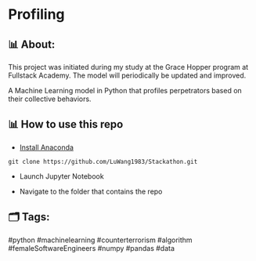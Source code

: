 # Profiling
## 📊 About:
This project was initiated during my study at the Grace Hopper program at Fullstack Academy. The model will periodically be updated and improved.

A Machine Learning model in Python that profiles perpetrators based on their collective behaviors.

## 📊  How to use this repo

- [Install Anaconda](https://docs.anaconda.com/anaconda/install/)
```shell
git clone https://github.com/LuWang1983/Stackathon.git
```
- Launch Jupyter Notebook

- Navigate to the folder that contains the repo

## 🗂️ Tags:
#python #machinelearning #counterterrorism #algorithm #femaleSoftwareEngineers #numpy #pandas #data



